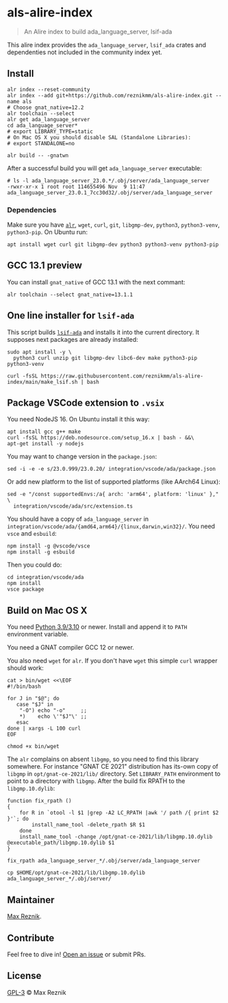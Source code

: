 # als-alire-index

> An Alire index to build ada_language_server, lsif-ada

This alire index provides the `ada_language_server`,
`lsif_ada` crates
and dependenties not included in the community index yet.

## Install

```
alr index --reset-community
alr index --add git+https://github.com/reznikmm/als-alire-index.git --name als
# Choose gnat_native=12.2
alr toolchain --select
alr get ada_language_server
cd ada_language_server*
# export LIBRARY_TYPE=static
# On Mac OS X you should disable SAL (Standalone Libraries):
# export STANDALONE=no

alr build -- -gnatwn
```

After a successful build you will get `ada_language_server` executable:

```
# ls -l ada_language_server_23.0.*/.obj/server/ada_language_server 
-rwxr-xr-x 1 root root 114655496 Nov  9 11:47 ada_language_server_23.0.1_7cc30d32/.obj/server/ada_language_server
```

### Dependencies

Make sure you have [`alr`](https://alire.ada.dev/), `wget`, `curl`, `git`, `libgmp-dev`, `python3`, `python3-venv`, `python3-pip`. On Ubuntu run:

```
apt install wget curl git libgmp-dev python3 python3-venv python3-pip
```

## GCC 13.1 preview

You can install `gnat_native` of GCC 13.1 with the next commant:

    alr toolchain --select gnat_native=13.1.1

## One line installer for `lsif-ada`

This script builds [`lsif-ada`](https://github.com/AdaCore/lsif-ada) 
and installs it into the current directory.
It supposes next packages are already installed:

    sudo apt install -y \
      python3 curl unzip git libgmp-dev libc6-dev make python3-pip python3-venv

    curl -fsSL https://raw.githubusercontent.com/reznikmm/als-alire-index/main/make_lsif.sh | bash

## Package VSCode extension to `.vsix`

You need NodeJS 16. On Ubuntu install it this way:
```
apt install gcc g++ make
curl -fsSL https://deb.nodesource.com/setup_16.x | bash - &&\
apt-get install -y nodejs
```

You may want to change version in the `package.json`:

    sed -i -e -e s/23.0.999/23.0.20/ integration/vscode/ada/package.json

Or add new platform to the list of supported platforms (like AArch64 Linux):

    sed -e "/const supportedEnvs:/a{ arch: 'arm64', platform: 'linux' }," \
      integration/vscode/ada/src/extension.ts

You should have a copy of `ada_language_server` in `integration/vscode/ada/{amd64,arm64}/{linux,darwin,win32}/`.
You need `vsce` and `esbuild`:
```
npm install -g @vscode/vsce
npm install -g esbuild
```

Then you could do:
```
cd integration/vscode/ada
npm install
vsce package
```

## Build on Mac OS X

You need [Python 3.9/3.10](https://www.python.org/downloads/macos/) or newer. Install and append it to `PATH` environment variable.

You need a GNAT compiler GCC 12 or newer.

You also need `wget` for `alr`. If you don't have `wget` this simple `curl` wrapper should work:
```
cat > bin/wget <<\EOF
#!/bin/bash

for J in "$@"; do
   case "$J" in
    "-O") echo "-o"     ;;
    *)    echo \'"$J"\' ;;
   esac
done | xargs -L 100 curl
EOF

chmod +x bin/wget
```

The `alr` complains on absent `libgmp`, so you need to find this library somewhere. For instance "GNAT CE 2021" distribution has its-own copy of `libgmp` in `opt/gnat-ce-2021/lib/` directory. Set `LIBRARY_PATH` environment to point to a directory with `libgmp`.
 After the build fix RPATH to the `libgmp.10.dylib`:

```
function fix_rpath ()
{
    for R in `otool -l $1 |grep -A2 LC_RPATH |awk '/ path /{ print $2 }'`; do
        install_name_tool -delete_rpath $R $1
    done
    install_name_tool -change /opt/gnat-ce-2021/lib/libgmp.10.dylib @executable_path/libgmp.10.dylib $1
}

fix_rpath ada_language_server_*/.obj/server/ada_language_server

cp $HOME/opt/gnat-ce-2021/lib/libgmp.10.dylib ada_language_server_*/.obj/server/
```

## Maintainer

[Max Reznik](https://github.com/reznikmm).

## Contribute

Feel free to dive in!
[Open an issue](https://github.com/reznikmm/als-alire-index/issues/new)
or submit PRs.

## License

[GPL-3](LICENSE) © Max Reznik

